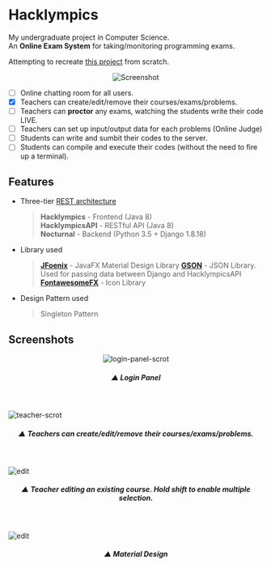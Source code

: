 # Hacklympics
My undergraduate project in Computer Science.    
An **Online Exam System**  for taking/monitoring programming exams.

Attempting to recreate [this project](https://github.com/Max-Projects) from scratch.
<p align="center">
    <img src="https://i.imgur.com/7lmcEDr.png" alt="Screenshot">
</p>

- [ ] Online chatting room for all users.
- [x] Teachers can create/edit/remove their courses/exams/problems.
- [ ] Teachers can **proctor** any exams, watching the students write their code LIVE.
- [ ] Teachers can set up input/output data for each problems (Online Judge)
- [ ]  Students can write and sumbit their codes to the server.
- [ ]  Students can compile and execute their codes (without the need to fire up a terminal).

## Features
* Three-tier [REST architecture](https://en.wikipedia.org/wiki/Representational_state_transfer)
  > **Hacklympics** - Frontend (Java 8)    
  > **HacklympicsAPI** - RESTful API (Java 8)    
  > **Nocturnal** - Backend (Python 3.5 + Django 1.8.18)

* Library used
  > **[JFoenix](https://github.com/jfoenixadmin/JFoenix)** - JavaFX Material Design Library
  > **[GSON](https://github.com/google/gson)** -  JSON Library. Used for passing data between Django and HacklympicsAPI
  > **[FontawesomeFX](https://bitbucket.org/Jerady/fontawesomefx)** - Icon Library

 * Design Pattern used
   > Singleton Pattern

## Screenshots
<p align="center">
	<img src="https://i.imgur.com/MXWv148.png" alt="login-panel-scrot"> <br>
    <h5 align="center">▲ Login Panel</h5> <br><br>
    <img src="https://i.imgur.com/7lmcEDr.png" alt="teacher-scrot"><br>
    <h5 align="center">▲  Teachers can create/edit/remove their courses/exams/problems.</h5> <br><br>
    <img src="https://i.imgur.com/WN8heIh.png" alt="edit"><br>
    <h5 align="center">▲  Teacher editing an existing course. Hold shift to enable multiple selection.</h5> <br><br>
    <img src="https://i.imgur.com/yT58bNq.png" alt="edit"><br>
    <h5 align="center">▲ Material Design</h5> <br><br>
</p>

